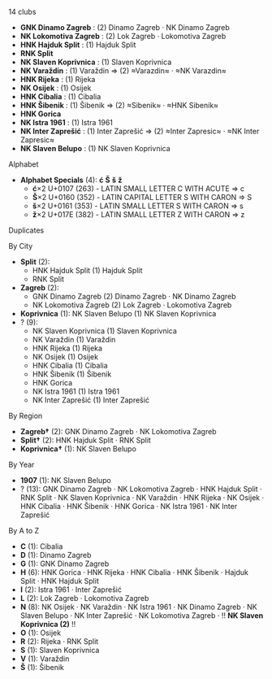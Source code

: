14 clubs

- **GNK Dinamo Zagreb** : (2) Dinamo Zagreb · NK Dinamo Zagreb
- **NK Lokomotiva Zagreb** : (2) Lok Zagreb · Lokomotiva Zagreb
- **HNK Hajduk Split** : (1) Hajduk Split
- **RNK Split**
- **NK Slaven Koprivnica** : (1) Slaven Koprivnica
- **NK Varaždin** : (1) Varaždin ⇒ (2) ≈Varazdin≈ · ≈NK Varazdin≈
- **HNK Rijeka** : (1) Rijeka
- **NK Osijek** : (1) Osijek
- **HNK Cibalia** : (1) Cibalia
- **HNK Šibenik** : (1) Šibenik ⇒ (2) ≈Sibenik≈ · ≈HNK Sibenik≈
- **HNK Gorica**
- **NK Istra 1961** : (1) Istra 1961
- **NK Inter Zaprešić** : (1) Inter Zaprešić ⇒ (2) ≈Inter Zapresic≈ · ≈NK Inter Zapresic≈
- **NK Slaven Belupo** : (1) NK Slaven Koprivnica




Alphabet

- **Alphabet Specials** (4):  **ć**  **Š**  **š**  **ž** 
  - **ć**×2 U+0107 (263) - LATIN SMALL LETTER C WITH ACUTE ⇒ c
  - **Š**×2 U+0160 (352) - LATIN CAPITAL LETTER S WITH CARON ⇒ S
  - **š**×2 U+0161 (353) - LATIN SMALL LETTER S WITH CARON ⇒ s
  - **ž**×2 U+017E (382) - LATIN SMALL LETTER Z WITH CARON ⇒ z




Duplicates





By City

- **Split** (2): 
  - HNK Hajduk Split  (1) Hajduk Split
  - RNK Split 
- **Zagreb** (2): 
  - GNK Dinamo Zagreb  (2) Dinamo Zagreb · NK Dinamo Zagreb
  - NK Lokomotiva Zagreb  (2) Lok Zagreb · Lokomotiva Zagreb
- **Koprivnica** (1): NK Slaven Belupo  (1) NK Slaven Koprivnica
- ? (9): 
  - NK Slaven Koprivnica  (1) Slaven Koprivnica
  - NK Varaždin  (1) Varaždin
  - HNK Rijeka  (1) Rijeka
  - NK Osijek  (1) Osijek
  - HNK Cibalia  (1) Cibalia
  - HNK Šibenik  (1) Šibenik
  - HNK Gorica 
  - NK Istra 1961  (1) Istra 1961
  - NK Inter Zaprešić  (1) Inter Zaprešić




By Region

- **Zagreb†** (2):   GNK Dinamo Zagreb · NK Lokomotiva Zagreb
- **Split†** (2):   HNK Hajduk Split · RNK Split
- **Koprivnica†** (1):   NK Slaven Belupo




By Year

- **1907** (1):   NK Slaven Belupo
- ? (13):   GNK Dinamo Zagreb · NK Lokomotiva Zagreb · HNK Hajduk Split · RNK Split · NK Slaven Koprivnica · NK Varaždin · HNK Rijeka · NK Osijek · HNK Cibalia · HNK Šibenik · HNK Gorica · NK Istra 1961 · NK Inter Zaprešić






By A to Z

- **C** (1): Cibalia
- **D** (1): Dinamo Zagreb
- **G** (1): GNK Dinamo Zagreb
- **H** (6): HNK Gorica · HNK Rijeka · HNK Cibalia · HNK Šibenik · Hajduk Split · HNK Hajduk Split
- **I** (2): Istra 1961 · Inter Zaprešić
- **L** (2): Lok Zagreb · Lokomotiva Zagreb
- **N** (8): NK Osijek · NK Varaždin · NK Istra 1961 · NK Dinamo Zagreb · NK Slaven Belupo · NK Inter Zaprešić · NK Lokomotiva Zagreb · !! **NK Slaven Koprivnica (2)** !!
- **O** (1): Osijek
- **R** (2): Rijeka · RNK Split
- **S** (1): Slaven Koprivnica
- **V** (1): Varaždin
- **Š** (1): Šibenik




